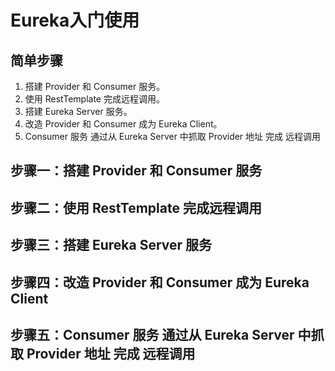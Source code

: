 # Eureka入门使用

## 简单步骤

1. 搭建 Provider  和 Consumer 服务。
2. 使用 RestTemplate 完成远程调用。
3. 搭建 Eureka Server 服务。
4. 改造 Provider  和 Consumer 成为 Eureka Client。
5. Consumer 服务 通过从 Eureka Server 中抓取 Provider 地址 完成 远程调用

## 步骤一：搭建 Provider  和 Consumer 服务





## 步骤二：使用 RestTemplate 完成远程调用



## 步骤三：搭建 Eureka Server 服务



## 步骤四：改造 Provider  和 Consumer 成为 Eureka Client



## 步骤五：Consumer 服务 通过从 Eureka Server 中抓取 Provider 地址 完成 远程调用
